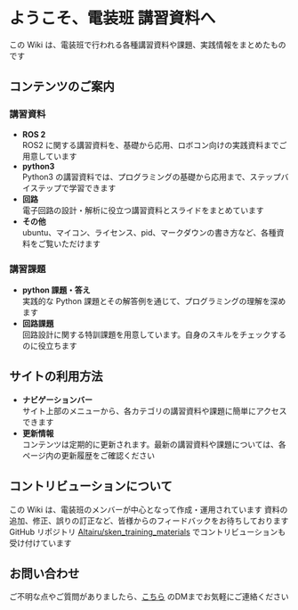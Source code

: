 # ようこそ、電装班 講習資料へ

この Wiki は、電装班で行われる各種講習資料や課題、実践情報をまとめたものです


## コンテンツのご案内

### 講習資料
- **ROS 2**  
  ROS2 に関する講習資料を、基礎から応用、ロボコン向けの実践資料までご用意しています
- **python3**  
  Python3 の講習資料では、プログラミングの基礎から応用まで、ステップバイステップで学習できます
- **回路**  
  電子回路の設計・解析に役立つ講習資料とスライドをまとめています
- **その他**  
  ubuntu、マイコン、ライセンス、pid、マークダウンの書き方など、各種資料をご覧いただけます

### 講習課題
- **python 課題・答え**  
  実践的な Python 課題とその解答例を通じて、プログラミングの理解を深めます
- **回路課題**  
  回路設計に関する特訓課題を用意しています。自身のスキルをチェックするのに役立ちます

## サイトの利用方法

- **ナビゲーションバー**  
  サイト上部のメニューから、各カテゴリの講習資料や課題に簡単にアクセスできます
- **更新情報**  
  コンテンツは定期的に更新されます。最新の講習資料や課題については、各ページ内の更新履歴をご確認ください


## コントリビューションについて

この Wiki は、電装班のメンバーが中心となって作成・運用されています
資料の追加、修正、誤りの訂正など、皆様からのフィードバックをお待ちしております 
GitHub リポジトリ [Altairu/sken_training_materials](https://github.com/Altairu/sken_training_materials) でコントリビューションも受け付けています


## お問い合わせ

ご不明な点やご質問がありましたら、[こちら](https://x.com/Flying___eagle) のDMまでお気軽にご連絡ください

